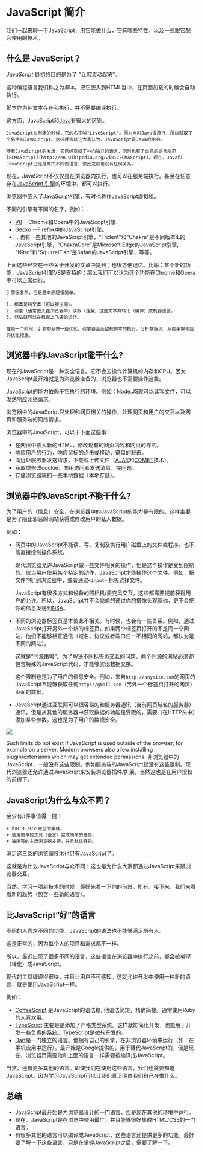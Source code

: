 # JavaScript 简介

我们一起来聊一下JavaScript，用它能做什么，它有哪些特性，以及一些跟它配合使用的技术。

## 什么是 JavaScript？

*JavaScript* 最初的目的是为了 *"让网页动起来"*。

这种编程语言我们称之为*脚本*。把它嵌入到HTML当中，在页面加载的时候会自动执行。

脚本作为纯文本存在和执行，并不需要编译执行。

这方面，JavaScript和[Java](http://en.wikipedia.org/wiki/Java)有很大的区别。

```smart header="Why <u>Java</u>Script?"
JavaScript在创建的时候，它的名字叫"LiveScript"。因为当时Java很流行，所以就取了个名字叫JavaScript。这样就可以让大家认为，JavaScript是Java的弟弟。

随着JavaScript的发展，它已经变成了一门独立的语言，同时也有了自己的语言规范[ECMAScript](http://en.wikipedia.org/wiki/ECMAScript)。现在，Java和JavaScript已经是两门不同的语言，彼此之前也没有任何关系。
```
现在，JavaScript不仅仅是在浏览器内执行，也可以在服务端执行。甚至在任意存在[JavaScript 引擎](https://en.wikipedia.org/wiki/JavaScript_engine)的环境中，都可以执行。

浏览器中嵌入了JavaScript引擎，有时也称作JavaScript虚拟机。

不同的引擎有不同的名字，例如：

- [V8](https://en.wikipedia.org/wiki/V8_(JavaScript_engine)) --Chrome和Opera中的JavaScript引擎.
- [Gecko](https://en.wikipedia.org/wiki/Gecko_(software)) --Firefox中的JavaScript引擎。
- ...也有一些其他的JavaScript引擎，"Trident"和"Chakra"是不同版本IE的JavaScript引擎，"ChakraCore"是Microsoft Edge的JavaScript引擎, "Nitro"和"SquirrelFish"是Safari的JavaScript引擎，等等。

上面这些经常在一些关于开发的文章中提到；也很方便记忆。比喻：某个新的功能，JavaScript引擎V8是支持的；那么我们可以认为这个功能在Chrome和Opera中可以正常运行。

```smart header="How the engines work?"
引擎很复杂，但是基本原理很简单。

1. 脚本是纯文本（可以被压缩）。
2. 引擎（通常嵌入在浏览器中）读取（理解）这些文本并转化（编译）成机器语言。
3. 然后就可以在机器上飞速的运行。

在每一个阶段，引擎都会做一些优化。引擎甚至会监视脚本的执行，分析数据流，从而采取相应的优化措施。
```

## 浏览器中的JavaScript能干什么?
现在的JavaScript是一种安全语言。它不会去操作计算机的内存和CPU。因为JavaScript最开始就是为浏览器准备的，浏览器也不需要操作这些。

JavaScript的能力依赖于它执行的环境。例如：[Node.JS](https://wikipedia.org/wiki/Node.js)就可以读写文件，可以发送响应网络请求。

浏览器中的JavaScript只处理和网页相关的操作，处理网页和用户的交互以及网页和服务端的网络请求。

浏览器中的JavaScript，可以干下面这些事：

- 在网页中插入新的HTML，修改现有的网页内容和网页的样式。
- 响应用户的行为，响应鼠标的点击或移动，键盘的敲击。
- 向远处服务器发送请求，下载或上传文件（[AJAX](https://en.wikipedia.org/wiki/Ajax_(programming))和[COMET](https://en.wikipedia.org/wiki/Comet_(programming))技术）。
- 获取或修改cookie，向用访问者发送消息，提问题。
- 存储浏览器端的一些本地数据（本地存储）。


## 浏览器中的JavaScript*不*能干什么?

为了用户的（信息）安全，在浏览器中的JavaScript的能力是有限的。这样主要是为了阻止邪恶的网站获得或修改用户的私人数据。

例如：

- 网页中的JavaScript不能读、写、复制及执行用户磁盘上的文件或程序。也不能直接控制操作系统。

    现代浏览器允许JavaScript做一些文件相关的操作，但是这个操作是受到限制的。仅当用户使用某个特定的动作，JavaScript才能操作这个文件。例如，把文件“拖”到浏览器中，或者通过`<input>` 标签选择文件。

    JavaScript有很多方式和设备的照相机/麦克风交互，这些都需要提前获得用户的允许。所以，JavaScript并不会偷偷的通过你的摄像头观察你，更不会把你的信息发送到[NSA](https://en.wikipedia.org/wiki/National_Security_Agency)。


- 不同的浏览器标签页基本彼此不相关。有时候，也会有一些关系。例如，通过JavaScript打开另外一个新的标签页。如果两个标签页打开的不是同一个网站，他们不能够相互通信（域名，协议或者端口任一不相同的网站，都认为是不同的网站）。

    这就是“同源策略”。为了解决不同标签页交互的问题，两个同源的网站必须*都*包含特殊的JavaScript代码，才能够实现数据交换。

    这个限制也是为了用户的信息安全。例如，来自`http://anysite.com`的网页的JavaScript不能够获取任何`http://gmail.com`（另外一个标签页打开的网页）页面的数据。
- JavaScript通过互联网可以很容易的和服务器通讯（当前网页域名的服务器）通讯。但是从其他的服务器中获取数据的功能是受限的，需要（在HTTP头中）添加某些参数。这也是为了用户的数据安全。

![](limitations.png)

Such limits do not exist if JavaScript is used outside of the browser, for example on a server. Modern browsers also allow installing plugin/extensions which may get extended permissions.
非浏览器中的JavaScript，一般没有这些限制。例如服务端的JavaScript就没有这些限制。现代浏览器还允许通过JavaScript来安装浏览器插件/扩展，当然这也是在用户授权的前提下。

## JavaScript为什么与众不同？

至少有*3*件事值得一提：

```compare
+ 和HTML/CSS完全的集成。
+ 使用简单的工具（语言）完成简单的任务。
+ 被所有的主流浏览器支持，并且默认开启。
```

满足这三条的浏览器技术也只有JavaScript了。

这就是为什么JavaScript与众不同！这也是为什么大家都通过JavaScript来跟浏览器交互。

当然，学习一项新技术的时候，最好先看一下他的前景。所有，接下来，我们来看看新的趋势（包含一些新的语言）。


## 比JavaScript“好”的语言

不同的人喜欢不同的功能，JavaScript的语法也不能够满足所有人。

这是正常的，因为每个人的项目和需求都不一样。

所以，最近出现了很多不同的语言，这些语言在浏览器中执行之前，都会被*编译*（转化）成JavaScript。

现代的工具编译得很快，并且让用户不可感知。这就允许开发中使用一种新的语言，就是使用JavaScript一样。

例如：

- [CoffeeScript](http://coffeescript.org/) 是JavaScript的语法糖, 他语法简短，精确简捷。通常使用Ruby的人喜欢用。
- [TypeScript](http://www.typescriptlang.org/) 主要是是添加了严格类型系统。这样就能简化开发，也能用于开发一些负责的系统。TypeScript是微软开发的。
- [Dart](https://www.dartlang.org/)是一门独立的语言。他拥有自己的引擎，在非浏览器环境中运行（如：在手机应用中运行）。最开始是Google提供的，用于替代JavaScript的，但是现在，浏览器页需要他和上面的语言一样需要被编译成JavaScript。

当然，还有更多其他的语言。即使我们在使用这些语言，我们也需要知道JavaScript。因为学习JavaScript可以让我们真正明白我们自己在做什么。

## 总结

- JavaScript最开始是为浏览器设计的一门语言，但是现在其他的环境中运行。
- 现在，JavaScript是在浏览中使用最广，并且能够很好集成HTML/CSS的一门语言。
- 有很多其他的语言可以编译成JavaScript，这些语言还提供更多的功能。最好要了解一下这些语言，只是在掌握JavaScript之后，需要了解一下。
